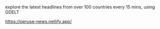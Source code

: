 explore the latest headlines from over 100 countries every 15 mins, using GDELT

https://peruse-news.netlify.app/
